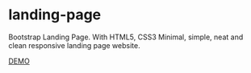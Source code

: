 # landing-page
Bootstrap Landing Page. With HTML5, CSS3
Minimal, simple, neat and clean responsive landing page website.

[DEMO](https://sharishth.github.io/landing-page/)
